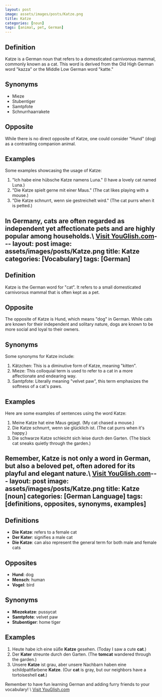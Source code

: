 ```yaml
---
layout: post
image: assets/images/posts/Katze.png
title: Katze
categories: [noun]
tags: [animal, pet, German]
---
```


## Definition
Katze is a German noun that refers to a domesticated carnivorous mammal, commonly known as a cat. This word is derived from the Old High German word "kazza" or the Middle Low German word "katte." 

## Synonyms
- Mieze
- Stubentiger
- Samtpfote
- Schnurrhaarrakete

## Opposite
While there is no direct opposite of Katze, one could consider "Hund" (dog) as a contrasting companion animal.

## Examples
Some examples showcasing the usage of Katze:

1. "Ich habe eine hübsche Katze namens Luna." (I have a lovely cat named Luna.)
2. "Die Katze spielt gerne mit einer Maus." (The cat likes playing with a mouse.)
3. "Die Katze schnurrt, wenn sie gestreichelt wird." (The cat purrs when it is petted.)

In Germany, cats are often regarded as independent yet affectionate pets and are highly popular among households.\ <a id="yg-widget-0" class="youglish-widget" data-query="Katze" data-lang="german" data-components="8412" data-auto-start="0" data-bkg-color="theme_light" data-title="How%20to%20pronounce%20Katze%20in%20German"  rel="nofollow" href="https://youglish.com">Visit YouGlish.com</a><script async src="https://youglish.com/public/emb/widget.js" charset="utf-8"></script>---
layout: post
image: assets/images/posts/Katze.png
title: Katze
categories: [Vocabulary]
tags: [German]
---

## Definition
Katze is the German word for "cat". It refers to a small domesticated carnivorous mammal that is often kept as a pet. 

## Opposite
The opposite of Katze is Hund, which means "dog" in German. While cats are known for their independent and solitary nature, dogs are known to be more social and loyal to their owners.

## Synonyms
Some synonyms for Katze include:

1. Kätzchen: This is a diminutive form of Katze, meaning "kitten".
2. Mieze: This colloquial term is used to refer to a cat in a more affectionate and endearing way.
3. Samtpfote: Literally meaning "velvet paw", this term emphasizes the softness of a cat's paws.

## Examples
Here are some examples of sentences using the word Katze:

1. Meine Katze hat eine Maus gejagt. (My cat chased a mouse.)
2. Die Katze schnurrt, wenn sie glücklich ist. (The cat purrs when it's happy.)
3. Die schwarze Katze schleicht sich leise durch den Garten. (The black cat sneaks quietly through the garden.)

Remember, Katze is not only a word in German, but also a beloved pet, often adored for its playful and elegant nature.\ <a id="yg-widget-0" class="youglish-widget" data-query="Katze" data-lang="german" data-components="8412" data-auto-start="0" data-bkg-color="theme_light" data-title="How%20to%20pronounce%20Katze%20in%20German"  rel="nofollow" href="https://youglish.com">Visit YouGlish.com</a><script async src="https://youglish.com/public/emb/widget.js" charset="utf-8"></script>---
layout: post
image: assets/images/posts/Katze.png
title: Katze [noun]
categories: [German Language]
tags: [definitions, opposites, synonyms, examples]
---

## Definitions

- **Die Katze**: refers to a female cat
- **Der Kater**: signifies a male cat
- **Die Katze**: can also represent the general term for both male and female cats

## Opposites

- **Hund**: dog
- **Mensch**: human
- **Vogel**: bird

## Synonyms

- **Miezekatze**: pussycat
- **Samtpfote**: velvet paw
- **Stubentiger**: home tiger

## Examples

1. Heute habe ich eine süße **Katze** gesehen. (Today I saw a cute **cat**.)
2. Der **Kater** streunte durch den Garten. (The **tomcat** wandered through the garden.)
3. Unsere **Katze** ist grau, aber unsere Nachbarn haben eine schildpattfarbene **Katze**. (Our **cat** is gray, but our neighbors have a tortoiseshell **cat**.)

Remember to have fun learning German and adding furry friends to your vocabulary!  \ <a id="yg-widget-0" class="youglish-widget" data-query="Katze" data-lang="german" data-components="8412" data-auto-start="0" data-bkg-color="theme_light" data-title="How%20to%20pronounce%20Katze%20in%20German"  rel="nofollow" href="https://youglish.com">Visit YouGlish.com</a><script async src="https://youglish.com/public/emb/widget.js" charset="utf-8"></script>
